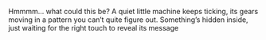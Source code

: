 Hmmmm… what could this be? A quiet little machine keeps ticking, its gears moving in a pattern you can’t quite figure out. Something’s hidden inside, just waiting for the right touch to reveal its message

